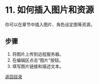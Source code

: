 # 11. 如何插入图片和资源

你可以在章节中插入图片、角色设定图等资源。

## 步骤
1. 将图片上传到远程服务器。
1. 在编辑区点击“图片”按钮。
2. 填写图片链接和描述文本。

[返回目录](00-目录.md)
